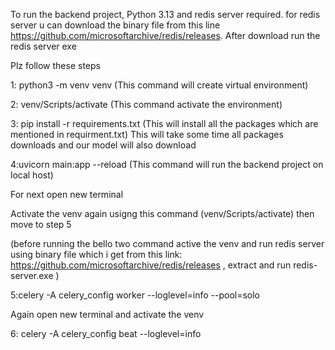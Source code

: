To run the backend project, Python 3.13 and redis server required. for redis server u can download the binary file from this line https://github.com/microsoftarchive/redis/releases. After download run the redis server exe

Plz follow these steps

1: python3 -m venv venv
(This command will create virtual environment)

2: venv/Scripts/activate
(This command activate the environment)

3: pip install -r requirements.txt
(This will install all the packages which are mentioned in requirment.txt)
This will take some time all packages downloads and our model will also download

4:uvicorn main:app --reload
(This command will run the backend project on local host)

For next open new terminal

Activate the venv again usigng this command (venv/Scripts/activate) then move to step 5

(before running the bello two command active the venv and run redis server using binary file which i get from this link: https://github.com/microsoftarchive/redis/releases , extract and run redis-server.exe )

5:celery -A celery_config worker --loglevel=info --pool=solo

Again open new terminal and activate the venv

6: celery -A celery_config beat --loglevel=info
